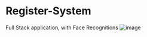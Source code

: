 # Register-System
Full Stack application, with Face Recognitions
![image](https://user-images.githubusercontent.com/72971009/236546291-8b6c9ad1-734b-4e18-8885-02da1a9f1041.png)

